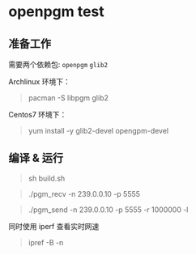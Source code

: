 # openpgm test

## 准备工作

需要两个依赖包: `openpgm` `glib2`

Archlinux 环境下：  
>pacman -S  libpgm glib2

Centos7 环境下：   
> yum install -y glib2-devel opengpm-devel

## 编译 & 运行 

> sh build.sh

> ./pgm_recv  -n 239.0.0.10 -p 5555

> ./pgm_send  -n 239.0.0.10 -p 5555 -r 1000000 -l 

同时使用 iperf 查看实时网速  
> ipref -B -n 


